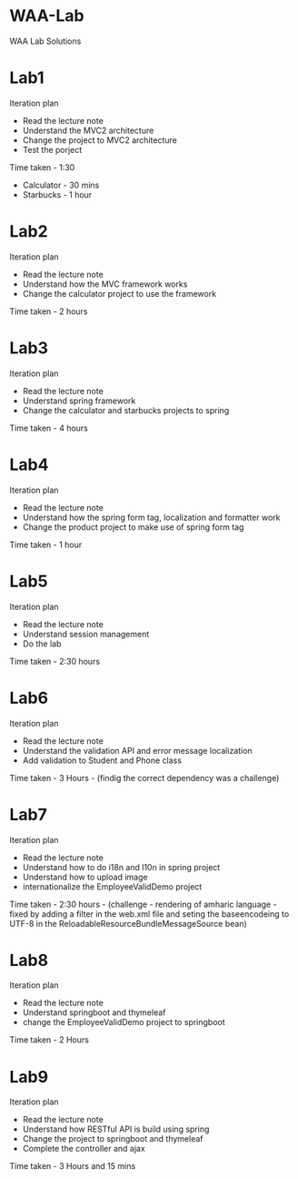 # WAA-Lab
WAA Lab Solutions

# Lab1
Iteration plan 
 - Read the lecture note
 - Understand the MVC2 architecture
 - Change the project to MVC2 architecture
 - Test the porject

Time taken - 1:30 
 - Calculator - 30 mins
 - Starbucks - 1 hour
 
# Lab2
Iteration plan 
 - Read the lecture note
 - Understand how the MVC framework works
 - Change the calculator project to use the framework

Time taken - 2 hours 

# Lab3
Iteration plan 
 - Read the lecture note
 - Understand spring framework 
 - Change the calculator and starbucks projects to spring

Time taken - 4 hours 

# Lab4
Iteration plan 
 - Read the lecture note 
 - Understand how the spring form tag, localization and formatter work
 - Change the product project to make use of spring form tag

Time taken - 1 hour

# Lab5
Iteration plan 
 - Read the lecture note 
 - Understand session management
 - Do the lab

Time taken - 2:30 hours

# Lab6
Iteration plan 
 - Read the lecture note 
 - Understand the validation API and error message localization
 - Add validation to Student and Phone class

Time taken - 3 Hours - (findig the correct dependency was a challenge)

# Lab7
Iteration plan 
 - Read the lecture note 
 - Understand how to do i18n and l10n in spring project 
 - Understand how to upload image
 - internationalize the EmployeeValidDemo project 

Time taken - 2:30 hours - (challenge - rendering of amharic language - fixed by adding a filter in the web.xml file and seting the baseencodeing to UTF-8 in the ReloadableResourceBundleMessageSource bean)

# Lab8
Iteration plan 
 - Read the lecture note 
 - Understand springboot and thymeleaf
 - change the EmployeeValidDemo project to springboot

Time taken - 2 Hours

# Lab9
Iteration plan 
 - Read the lecture note 
 - Understand how RESTful API is build using spring
 - Change the project to springboot and thymeleaf
 - Complete the controller and ajax

Time taken - 3 Hours and 15 mins


